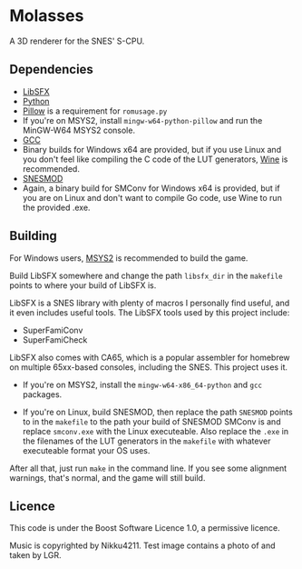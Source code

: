 # Molasses
 A 3D renderer for the SNES' S-CPU.

## Dependencies
- [LibSFX](https://github.com/Optiroc/libSFX)
- [Python](https://www.python.org/)
 - [Pillow](https://pypi.org/project/pillow/) is a requirement for `romusage.py`
  - If you're on MSYS2, install `mingw-w64-python-pillow` and run the MinGW-W64 MSYS2 console.
- [GCC](https://gcc.gnu.org/)
 - Binary builds for Windows x64 are provided, but if you use Linux and you don't feel like compiling the C code of the LUT generators, [Wine](https://www.winehq.org/) is recommended.
- [SNESMOD](https://github.com/mukunda-/snesmod/tree/main/smconv)
 - Again, a binary build for SMConv for Windows x64 is provided, but if you are on Linux and don't want to compile Go code, use Wine to run the provided .exe.

## Building
For Windows users, [MSYS2](https://www.msys2.org/) is recommended to build the game.

Build LibSFX somewhere and change the path `libsfx_dir` in the `makefile` points to where your build of LibSFX is.

LibSFX is a SNES library with plenty of macros I personally find useful, and it even includes useful tools.
The LibSFX tools used by this project include:
- SuperFamiConv
- SuperFamiCheck

LibSFX also comes with CA65, which is a popular assembler for homebrew on multiple 65xx-based consoles, including the SNES.
This project uses it.

- If you're on MSYS2, install the `mingw-w64-x86_64-python` and `gcc` packages.

- If you're on Linux, build SNESMOD, then replace the path `SNESMOD` points to in the `makefile` to the path your build of SNESMOD SMConv is and replace `smconv.exe` with the Linux executeable. Also replace the `.exe` in the filenames of the LUT generators in the `makefile` with whatever executeable format your OS uses.

After all that, just run `make` in the command line. If you see some alignment warnings, that's normal, and the game will still build.

## Licence
This code is under the Boost Software Licence 1.0, a permissive licence.

Music is copyrighted by Nikku4211. Test image contains a photo of and taken by LGR.